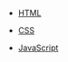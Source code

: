 * <a href='https://github.com/brian891005/wp109b/tree/main/homework/Note/HTML'>HTML</a>


* <a href='https://github.com/brian891005/wp109b/tree/main/homework/Note/CSS'>CSS</a>

* <a href='https://github.com/brian891005/wp109b/tree/main/homework/Note/JS'>JavaScript</a>